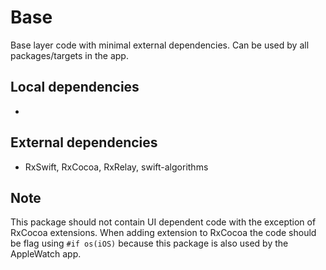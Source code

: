 # Base

Base layer code with minimal external dependencies. Can be used by all packages/targets in the app.

## Local dependencies

 - 

## External dependencies

- RxSwift, RxCocoa, RxRelay, swift-algorithms

## Note

This package should not contain UI dependent code with the exception of RxCocoa extensions.
When adding extension to RxCocoa the code should be flag using `#if os(iOS)` because this package is also used by the AppleWatch app.
